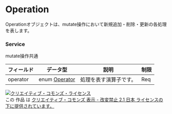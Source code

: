 # Operation
Operationオブジェクトは、mutate操作において新規追加・削除・更新の各処理を表します。
### Service
mutate操作共通

| フィールド | データ型 | 説明 | 制限 | 
|---|---|---|---|
| operator| <span>enum</span><span> </span><a href="./Operator.md"><span>Operator</span></a>| 処理を表す演算子です。| Req |
<a rel="license" href="http://creativecommons.org/licenses/by-nd/2.1/jp/"><img alt="クリエイティブ・コモンズ・ライセンス" style="border-width:0" src="https://i.creativecommons.org/l/by-nd/2.1/jp/88x31.png" /></a><br />この 作品 は <a rel="license" href="http://creativecommons.org/licenses/by-nd/2.1/jp/">クリエイティブ・コモンズ 表示 - 改変禁止 2.1 日本 ライセンスの下に提供されています。</a>
